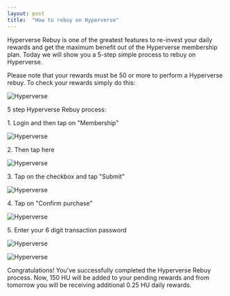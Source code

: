 ```yaml
---
layout: post
title:  "How to rebuy on Hyperverse"
---
```


Hyperverse Rebuy is one of the greatest features to re-invest your daily rewards and get the maximum benefit out of the Hyperverse membership plan. Today we will show you a 5-step simple process to rebuy on Hyperverse. 

Please note that your rewards must be 50 or more to perform a Hyperverse rebuy. To check your rewards simply do this:

![Hyperverse](/blog/images/upload/post4/1.png)

5 step Hyperverse Rebuy process:

1\. Login and then tap on "Membership"

![Hyperverse](/blog/images/upload/post4/2.png)

2\. Then tap here

![Hyperverse](/blog/images/upload/post4/3.png)

3\. Tap on the checkbox and tap "Submit"

![Hyperverse](/blog/images/upload/post4/4.png)

4\. Tap on "Confirm purchase"

![Hyperverse](/blog/images/upload/post4/5.png)

5\. Enter your 6 digit transaction password

![Hyperverse](/blog/images/upload/post4/6.png)

![Hyperverse](/blog/images/upload/post4/7.png)

Congratulations! You've successfully completed the Hyperverse Rebuy process. Now, 150 HU will be added to your pending rewards and from tomorrow you will be receiving additional 0.25 HU daily rewards.